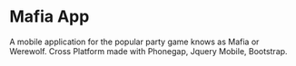 # Mafia App

A mobile application for the popular party game knows as Mafia or Werewolf.
Cross Platform made with Phonegap, Jquery Mobile, Bootstrap.
